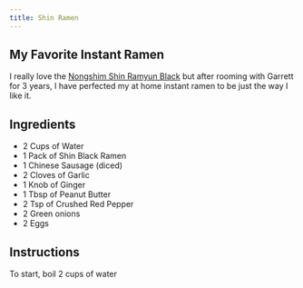 ```yaml
---
title: Shin Ramen
---
```


## My Favorite Instant Ramen

I really love the [Nongshim Shin Ramyun Black](https://a.co/d/0i5G8as) but after rooming with Garrett for 3 years, I have perfected my at home instant ramen to be just the way I like it.

## Ingredients

* 2 Cups of Water
* 1 Pack of Shin Black Ramen
* 1 Chinese Sausage (diced)
* 2 Cloves of Garlic
* 1 Knob of Ginger
* 1 Tbsp of Peanut Butter
* 2 Tsp of Crushed Red Pepper
* 2 Green onions
* 2 Eggs

## Instructions

To start, boil 2 cups of water
